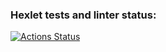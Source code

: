 ### Hexlet tests and linter status:
[![Actions Status](https://github.com/Enilatiar/frontend-project-44/workflows/hexlet-check/badge.svg)](https://github.com/Enilatiar/frontend-project-44/actions)